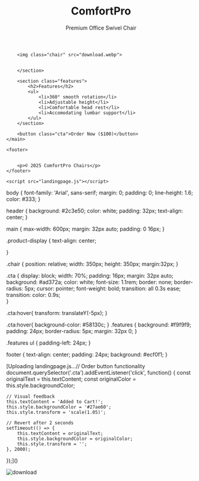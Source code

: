 <!DOCTYPE html>
<html lang="en">
<head>
    <meta charset="UTF-8">
    <meta name="viewport" content="width=device-width, initial-scale=1.0">
    <title>ComfortPro - Office Swivel Chair</title>
    <link rel="stylesheet" href="landing page.css">
</head>
<body>
    <header>
        <h1>ComfortPro</h1>
        <p>Premium Office Swivel Chair</p>
    </header>
  <main>     
  <section class="product-display">
                                                                                                
        <img class="chair" src="download.webp">
        
           
        </section>

        <section class="features">
            <h2>Features</h2>
            <ul>
                <li>360° smooth rotation</li>
                <li>Adjustable height</li>
                <li>Comfortable head rest</li>
                <li>Accomodating lumbar support</li>
            </ul>
        </section>

        <button class="cta">Order Now ($100)</button>
    </main>

    <footer>


        <p>© 2025 ComfortPro Chairs</p>
    </footer>

    <script src="landingpage.js"></script>
</body>
</html>
body {
    font-family: 'Arial', sans-serif;
    margin: 0;
    padding: 0;
    line-height: 1.6;
    color: #333;
}

header {
    background: #2c3e50;
    color: white;
    padding: 32px;
    text-align: center;
}

main {
    max-width: 600px;
    margin: 32px auto;
    padding: 0 16px;
}

.product-display {
    text-align: center;
   
}

.chair {
    position: relative;
    width: 350px;
    height: 350px;
    margin:32px;
}

.cta {
    display: block;
    width: 70%;
    padding: 16px;
    margin: 32px auto;
    background: #ad372a;
    color: white;
    font-size: 1.1rem;
    border: none;
    border-radius: 5px;
    cursor: pointer;
    font-weight: bold;
    transition: all 0.3s ease;
      transition: color: 0.9s;   
}

.cta:hover{
 transform: translateY(-5px);
}

.cta:hover{
    background-color: #58130c;
}
.features {
    background: #f9f9f9;
    padding: 24px;
    border-radius: 5px;
    margin: 32px 0;
}

.features ul {
    padding-left: 24px;
}

footer {
    text-align: center;
    padding: 24px;
    background: #ecf0f1;
}

[Uploading landingpage.js…// Order button functionality
document.querySelector('.cta').addEventListener('click', function() {
    const originalText = this.textContent;
    const originalColor = this.style.backgroundColor;
    
    // Visual feedback
    this.textContent = 'Added to Cart!';
    this.style.backgroundColor = '#27ae60'; 
    this.style.transform = 'scale(1.05)';
    
    // Revert after 2 seconds
    setTimeout(() => {
        this.textContent = originalText;
        this.style.backgroundColor = originalColor;
        this.style.transform = '';
    }, 2000);
});]()

![download](https://github.com/user-attachments/assets/44b48b5e-99f5-465f-bf6a-42737d90f605)
